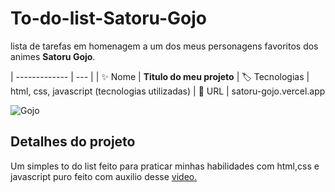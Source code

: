 # To-do-list-Satoru-Gojo

lista de tarefas em homenagem a um dos meus personagens favoritos dos animes <b>Satoru Gojo</b>.

| -------------  | --- |
| :sparkles: Nome        | **Titulo do meu projeto**
| :label: Tecnologias | html, css, javascript (tecnologias utilizadas)
| :rocket: URL         | satoru-gojo.vercel.app

<!-- Inserir imagem com a #vitrinedev ao final do link -->
![Gojo](https://github.com/Phelipe97/to-do-list-Satoru-Gojo/assets/85418198/ff075ce0-7c83-4f04-92be-983ac2fc4fce)

## Detalhes do projeto

Um simples to do list feito para praticar minhas habilidades com html,css e javascript puro feito com auxilio desse [video.](https://www.youtube.com/embed/HSssE1PRQcA?si=BwFbGKk4Gu8Q5_Vw)
